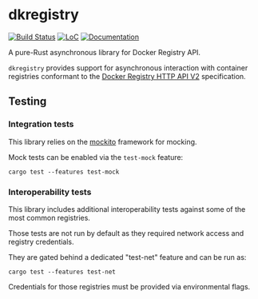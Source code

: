 # dkregistry


[![Build Status](https://travis-ci.org/camallo/dkregistry-rs.svg?branch=master)](https://travis-ci.org/camallo/dkregistry-rs)
[![LoC](https://tokei.rs/b1/github/camallo/dkregistry-rs?category=code)](https://github.com/camallo/dkregistry-rs)
[![Documentation](https://docs.rs/dkregistry/badge.svg)](https://docs.rs/dkregistry)

A pure-Rust asynchronous library for Docker Registry API.

`dkregistry` provides support for asynchronous interaction with container registries
conformant to the [Docker Registry HTTP API V2][registry-v2] specification.

[registry-v2]: https://docs.docker.com/registry/spec/api/

## Testing

### Integration tests

This library relies on the [mockito][mockito-gh] framework for mocking.

Mock tests can be enabled via the `test-mock` feature:
```
cargo test --features test-mock
```

[mockito-gh]: https://github.com/lipanski/mockito

### Interoperability tests

This library includes additional interoperability tests against some of the most common registries.

Those tests are not run by default as they required network access and registry credentials.

They are gated behind a dedicated "test-net" feature and can be run as:
```
cargo test --features test-net
```

Credentials for those registries must be provided via environmental flags.
